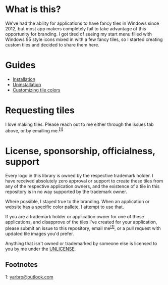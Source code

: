 # What is this?

We've had the ability for applications to have fancy tiles in Windows since 2012, but most app makers completely fail to take advantage of this opportunity for branding. I got tired of seeing my start menu filled with Windows 95 style icons mixed in with a few fancy tiles, so I started creating custom tiles and decided to share them here.

# Guides

- [Installation](https://github.com/jyarbro/win10tiles/wiki/Installation)
- [Uninstallation](https://github.com/jyarbro/win10tiles/wiki/Uninstallation)
- [Customizing tile colors](https://github.com/jyarbro/win10tiles/wiki/Customizing-Tile-Colors)

# Requesting tiles

I love making tiles. Please reach out to me either through the issues tab above, or by emailing me.<sup>[[1]](#footnotes)

# License, sponsorship, officialness, support

Every logo in this library is owned by the respective trademark holder. I have received absolutely zero approval or support to create these tiles from any of the respective application owners, and the existence of a tile in this repository is in no way supported by the trademark owner.

Where possible, I stayed true to the branding. When an application or website has a specific color pallete, I attempt to use that.

If you are a trademark holder or application owner for one of these applications, and disapprove of the tiles I've created for your application, please submit an issue to this repository, email me<sup>[[1]](#footnotes)</sup>, or a pull request with updated tile images you'd prefer.

Anything that isn't owned or trademarked by someone else is licensed to you by me under the [UNLICENSE](UNLICENSE).

## Footnotes

1: yarbro@outlook.com
